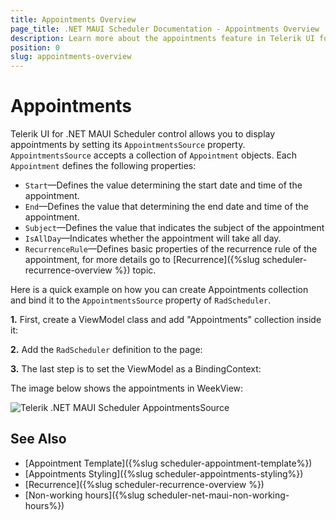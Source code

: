```yaml
---
title: Appointments Overview
page_title: .NET MAUI Scheduler Documentation - Appointments Overview
description: Learn more about the appointments feature in Telerik UI for .NET MAUI Scheduler control.
position: 0
slug: appointments-overview
---
```


# Appointments 

Telerik UI for .NET MAUI Scheduler control allows you to display appointments by setting its `AppointmentsSource` property. `AppointmentsSource` accepts a collection of `Appointment` objects. Each `Appointment` defines the following properties:

* `Start`&mdash;Defines the value determining the start date and time of the аppointment.
* `End`&mdash;Defines the value that determining the end date and time of the appointment.
* `Subject`&mdash;Defines the value that indicates the subject of the appointment
* `IsAllDay`&mdash;Indicates whether the appointment will take all day.
* `RecurrenceRule`&mdash;Defines basic properties of the recurrence rule of the appointment, for more details go to [Recurrence]({%slug scheduler-recurrence-overview %}) topic.

Here is a quick example on how you can create Appointments collection and bind it to the `AppointmentsSource` property of `RadScheduler`.

**1.** First, create a ViewModel class and add "Appointments" collection inside it:

<snippet id='scheduler-appointments-viewmodel' />

**2.** Add the `RadScheduler` definition to the page:

<snippet id='scheduler-appointments-example' />

**3.** The last step is to set the ViewModel as a BindingContext:

<snippet id='scheduler-appointmentssource-setvm' />

The image below shows the appointments in WeekView:

![Telerik .NET MAUI Scheduler AppointmentsSource](../images/scheduler-appointmentssource.png)

## See Also

- [Appointment Template]({%slug scheduler-appointment-template%})
- [Appointments Styling]({%slug scheduler-appointments-styling%})
- [Recurrence]({%slug scheduler-recurrence-overview %})
- [Non-working hours]({%slug scheduler-net-maui-non-working-hours%})